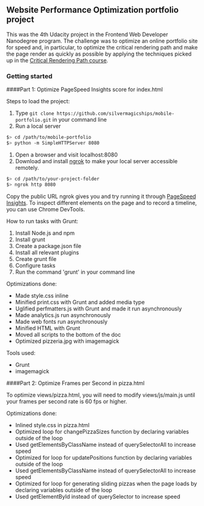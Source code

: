 ## Website Performance Optimization portfolio project

This was the 4th Udacity project in the Frontend Web Developer Nanodegree program. The challenge was to optimize an online portfolio site for speed and, in particular, to optimize the
critical rendering path and make the page render as quickly as possible by applying the techniques picked up in the [Critical Rendering Path course](https://www.udacity.com/course/ud884).


### Getting started

####Part 1: Optimize PageSpeed Insights score for index.html

Steps to load the project:

1. Type `git clone https://github.com/silvermagicships/mobile-portfolio.git` in your command line
1. Run a local server

  ```bash
  $> cd /path/to/mobile-portfolio
  $> python -m SimpleHTTPServer 8080
  ```

1. Open a browser and visit localhost:8080
1. Download and install [ngrok](https://ngrok.com/) to make your local server accessible remotely.

  ``` bash
  $> cd /path/to/your-project-folder
  $> ngrok http 8080
  ```

Copy the public URL ngrok gives you and try running it through [PageSpeed Insights](https://developers.google.com/speed/pagespeed/insights/).
To inspect different elements on the page and to record a timeline, you can use Chrome DevTools.

How to run tasks with Grunt:

1. Install Node.js and npm
2. Install grunt 
3. Create a package.json file
4. Install all relevant plugins
5. Create grunt file
6. Configure tasks
7. Run the command 'grunt' in your command line


Optimizations done:

* Made style.css inline
* Minified print.css with Grunt and added media type
* Uglified perfmatters.js with Grunt and made it run asynchronously
* Made analytics.js run asynchronously
* Made web fonts run asynchronously
* Minified HTML with Grunt
* Moved all scripts to the bottom of the doc
* Optimized pizzeria.jpg with imagemagick

Tools used:

* Grunt
* imagemagick

####Part 2: Optimize Frames per Second in pizza.html

To optimize views/pizza.html, you will need to modify views/js/main.js until your frames per second rate is 60 fps or higher. 

Optimizations done:

* Inlined style.css in pizza.html
* Optimized loop for changePizzaSizes function by declaring variables outside of the loop
* Used getElementsByClassName instead of querySelectorAll to increase speed
* Optimized for loop for updatePositions function by declaring variables outside of the loop
* Used getElementsByClassName instead of querySelectorAll to increase speed
* Optimized for loop for generating sliding pizzas when the page loads by declaring variables outside of the loop
* Used getElementById instead of querySelector to increase speed


